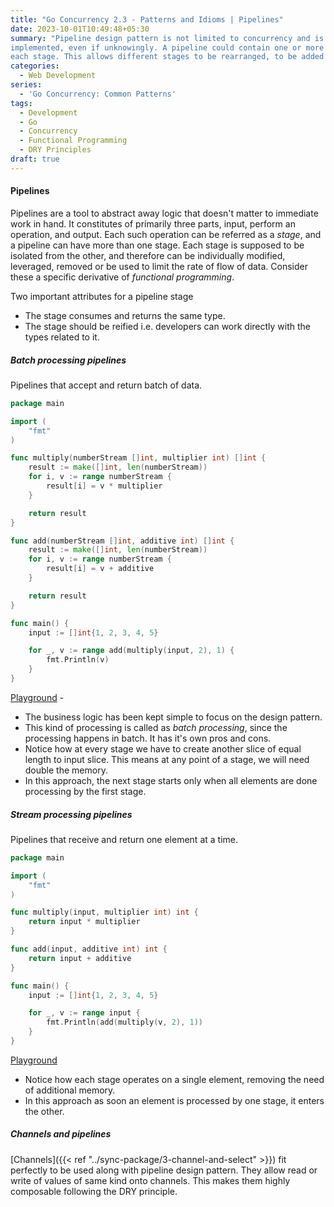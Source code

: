 ```yaml
---
title: "Go Concurrency 2.3 - Patterns and Idioms | Pipelines"
date: 2023-10-01T10:49:48+05:30
summary: "Pipeline design pattern is not limited to concurrency and is something that every programmer has followed or 
implemented, even if unknowingly. A pipeline could contain one or more stages, ideally limiting single responsibility to 
each stage. This allows different stages to be rearranged, to be added or removed."
categories:
  - Web Development
series:
  - 'Go Concurrency: Common Patterns'
tags:
  - Development
  - Go
  - Concurrency
  - Functional Programming
  - DRY Principles 
draft: true
---
```

#### Pipelines
Pipelines are a tool to abstract away logic that doesn't matter to immediate work in hand. It constitutes of primarily 
three parts, input, perform an operation, and output. Each such operation can be referred as a *stage*, and 
a pipeline can have more than one stage. Each stage is supposed to be isolated from the other, and therefore can be 
individually modified, leveraged, removed or be used to limit the rate of flow of data. Consider these a specific 
derivative of *functional programming*.

Two important attributes for a  pipeline stage
- The stage consumes and returns the same type.
- The stage should be reified i.e. developers can work directly with the types related to it.

##### Batch processing pipelines
Pipelines that accept and return batch of data.
```Go
package main

import (
	"fmt"
)

func multiply(numberStream []int, multiplier int) []int {
	result := make([]int, len(numberStream))
	for i, v := range numberStream {
		result[i] = v * multiplier
	}

	return result
}

func add(numberStream []int, additive int) []int {
	result := make([]int, len(numberStream))
	for i, v := range numberStream {
		result[i] = v + additive
	}

	return result
}

func main() {
	input := []int{1, 2, 3, 4, 5}

	for _, v := range add(multiply(input, 2), 1) {
		fmt.Println(v)
	}
}
```
[Playground](https://go.dev/play/p/Vo3_IL8JmSI) -
- The business logic has been kept simple to focus on the design pattern.
- This kind of processing is called as *batch processing*, since the processing happens in batch. It has it's own pros and cons.
- Notice how at every stage we have to create another slice of equal length to input slice. This means at any point of a stage, we will need double the memory.
- In this approach, the next stage starts only when all elements are done processing by the first stage.

##### Stream processing pipelines
Pipelines that receive and return one element at a time.
```Go 
package main

import (
	"fmt"
)

func multiply(input, multiplier int) int {
	return input * multiplier
}

func add(input, additive int) int {
	return input + additive
}

func main() {
	input := []int{1, 2, 3, 4, 5}

	for _, v := range input {
		fmt.Println(add(multiply(v, 2), 1))
	}
}
```
[Playground](https://go.dev/play/p/hjkAIjsliZM)
- Notice how each stage operates on a single element, removing the need of additional memory.
- In this approach as soon an element is processed by one stage, it enters the other.

##### Channels and pipelines
[Channels]({{< ref "../sync-package/3-channel-and-select" >}}) fit perfectly to be used along with pipeline design pattern. They allow read or write of values of same kind onto channels. This makes them highly composable following the DRY principle.  

